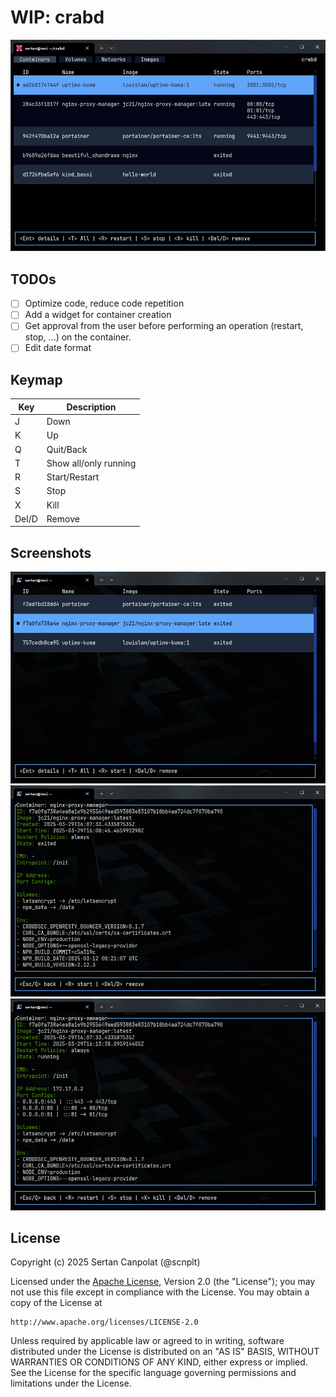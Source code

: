 # WIP: crabd

![](./assets/crabd.gif)

## TODOs

- [ ] Optimize code, reduce code repetition
- [ ] Add a widget for container creation
- [ ] Get approval from the user before performing an operation (restart, stop, ...) on the container.
- [ ] Edit date format

## Keymap 

| Key | Description |
|-|-|
| J | Down |
| K | Up |
| Q | Quit/Back |
| T | Show all/only running |
| R | Start/Restart |
| S | Stop |
| X | Kill |
| Del/D | Remove |

## Screenshots

<img src="./assets/container_table.png" width="700px">
<img src="./assets/container_info_stopped.png" width="700px">
<img src="./assets/container_info_running.png" width="700px">

## License

Copyright (c) 2025 Sertan Canpolat (@scnplt)

Licensed under the [Apache License](./LICENSE), Version 2.0 (the "License");
you may not use this file except in compliance with the License.
You may obtain a copy of the License at

    http://www.apache.org/licenses/LICENSE-2.0

Unless required by applicable law or agreed to in writing, software
distributed under the License is distributed on an "AS IS" BASIS,
WITHOUT WARRANTIES OR CONDITIONS OF ANY KIND, either express or implied.
See the License for the specific language governing permissions and
limitations under the License.
